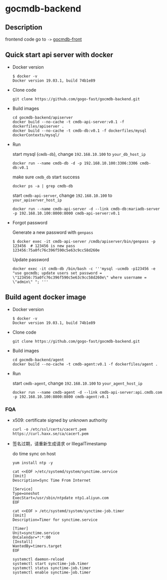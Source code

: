 # gocmdb-backend

## Description

frontend code go to `->` [gocmdb-front](https://github.com/gogo-fast/gocmdb-front)



## Quick start api server with docker

- Docker version

  ```shell
  $ docker -v
  Docker version 19.03.1, build 74b1e89
  ```

- Clone code

  ```shell
  git clone https://github.com/gogo-fast/gocmdb-backend.git
  ```

- Build images

  ```shell
  cd gocmdb-backend/apiserver
  docker build --no-cache -t cmdb-api-server:v0.1 -f dockerfiles/apiserver .
  docker build --no-cache -t cmdb-db:v0.1 -f dockerfiles/mysql dockerContexts/mysql/
  ```

- Run

  start mysql (`cmdb-db`), change `192.168.10.100` to `your_db_host_ip`

  ````shell
  docker run --name cmdb-db -d -p 192.168.10.100:3306:3306 cmdb-db:v0.1
  ````

  make sure `cmdb_db` start success

  ```shell
  docker ps -a | grep cmdb-db
  ```

  start `cmdb-api-server`, change `192.168.10.100` to `your_apiserver_host_ip`

  ```shell
  docker run --name cmdb-api-server -d --link cmdb-db:mariadb-server -p 192.168.10.100:8000:8000 cmdb-api-server:v0.1
  ```

- Forgot password

  Generate a new password with `genpass`

  ```shell
  $ docker exec -it cmdb-api-server /cmdb/apiserver/bin/genpass -p 123456  # 123456 is new pass
  123456:75a0fc76c396f590c5e63c9cc58d260e
  ```

  Update password

  ```shell
  docker exec -it cmdb-db /bin/bash -c '''mysql -ucmdb -p123456 -e "use gocmdb; update users set password = \"123456:75a0fc76c396f590c5e63c9cc58d260e\" where username = \"admin\" "; '''  
  ```

  

## Build agent docker image

- Docker version

  ```shell
  $ docker -v
  Docker version 19.03.1, build 74b1e89
  ```

- Clone code

  ```shell
  git clone https://github.com/gogo-fast/gocmdb-backend.git
  ```

- Build images

  ```shell
  cd gocmdb-backend/agent
  docker build --no-cache -t cmdb-agent:v0.1 -f dockerfiles/agent .
  ```

- Run

  start `cmdb-agent`, change `192.168.10.100` to `your_agent_host_ip`

  ```shell
  docker run --name cmdb-agent -d --link cmdb-api-server:api.cmdb.com -p 192.168.10.100:8800:8800 cmdb-agent:v0.1
  ```
  

### FQA

- x509: certificate signed by unknown authority

    ```shell script
    curl -o /etc/ssl/certs/cacert.pem https://curl.haxx.se/ca/cacert.pem
    ```


- 签名过期，请重新生成请求 or IllegalTimestamp
    
    do time sync on host

    ```shell script
    yum install ntp -y
    
    cat <<EOF >/etc/systemd/system/synctime.service
    [Unit]
    Description=Sync Time From Internet
    
    [Service]
    Type=oneshot
    ExecStart=/usr/sbin/ntpdate ntp1.aliyun.com
    EOF
    
    cat <<EOF > /etc/systemd/system/synctime-job.timer
    [Unit]
    Description=Timer for synctime.service
    
    [Timer]
    Unit=synctime.service   
    OnCalendar=*:*:00
    [Install]
    WantedBy=timers.target
    EOF
    
    systemctl daemon-reload
    systemctl start synctime-job.timer
    systemctl status synctime-job.timer
    systemctl enable synctime-job.timer
    ```